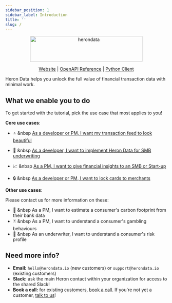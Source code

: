 ```yaml
---
sidebar_position: 1
sidebar_label: Introduction
title: ''
slug: /
---
```


<p align="center">
  <a href="https://www.herondata.io">
    <img width="350" height="80" src='/img/logo.png' alt='herondata' />
  </a>
</p>
<p align="center">
    <a href="https://www.herondata.io" target="_blank" rel="noopener noreferrer">Website</a> | <a href="/api">OpenAPI Reference</a> | <a href="https://pypi.org/project/heron-data/" target="_blank" rel="noopener noreferrer">Python Client</a>
</p>

Heron Data helps you unlock the full value of financial transaction data with minimal work. 

## What we enable you to do

To get started with the tutorial, pick the use case that most applies to you!

**Core use cases**:

- :star: &nbsp [As a developer or PM, I want my transaction feed to look beautiful](use-cases/beautiful-transactions)

- :bank: &nbsp [As a developer, I want to implement Heron Data for SMB underwriting](use-cases/smb-underwriting)

- :chart_with_upwards_trend: &nbsp [As a PM, I want to give financial insights to an SMB or Start-up](use-cases/smb-analytics)

- :lock: &nbsp [As a developer or PM, I want to lock cards to merchants](use-cases/merchant-locking)

**Other use cases**:

Please contact us for more information on these:

- :deciduous_tree: &nbsp As a PM, I want to estimate a consumer's carbon footprint from their bank data
- :black_joker: &nbsp As a PM, I want to understand a consumer's gambling behaviours
- :information_desk_person: &nbsp As an underwriter, I want to understand a consumer's risk profile

## Need more info?

- **Email:** `hello@herondata.io` (new customers) or `support@herondata.io` (existing customers)
- **Slack:** ask the main Heron contact within your organization for access to the shared Slack!
- **Book a call:** for existing customers, [book a call](https://calendly.com/johannes-26). If you're not yet a customer, [talk to us](https://calendly.com/jamieherondata)!
